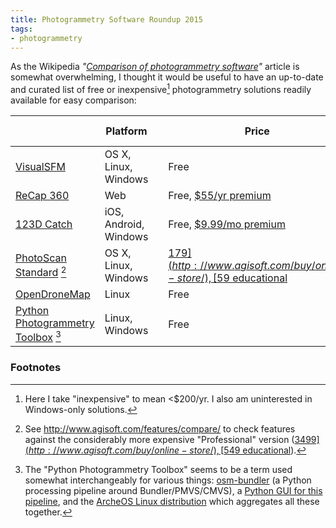 ```yaml
---
title: Photogrammetry Software Roundup 2015
tags:
- photogrammetry
---
```


As the Wikipedia *"[Comparison of photogrammetry software](http://en.wikipedia.org/wiki/Comparison_of_photogrammetry_software)"* article is somewhat overwhelming, I thought it would be useful to have an up-to-date and curated list of free or inexpensive[^inexpensive] photogrammetry solutions readily available for easy comparison:

|                               | Platform            | | Price                  | Open Source | Creator       |
|-------------------------------|---------------------|---|------------------------|:-----------:|---------------|
| [VisualSFM](http://ccwu.me/vsfm/)                     | OS X, Linux, Windows  | | Free                   |      No     | Changchang Wu |
| [ReCap 360](http://recap360.autodesk.com)                      | Web                 | | Free, [$55/yr premium](http://www.autodesk.com/products/recap/buy/recap-360)    |      No     | Autodesk      |
| [123D Catch](http://www.123dapp.com/catch)                    | iOS, Android, Windows | | Free, [$9.99/mo premium](https://www.123dapp.com/gopremium)  |      No     | Autodesk      |
| [PhotoScan Standard](http://www.agisoft.com/features/standard-edition/) [^photoscancompare]            | OS X, Linux, Windows  | | [$179](http://www.agisoft.com/buy/online-store/), [$59 educational](http://www.agisoft.com/buy/online-store/educational-license/)   |      No     | Agisoft       |
| [OpenDroneMap](https://github.com/OpenDroneMap/OpenDroneMap)                  | Linux               | | Free                   |     Yes     | OpenDroneMap  |
| [Python Photogrammetry Toolbox](http://184.106.205.13/arcteam/ppt.php) [^ppt] | Linux, Windows       | | Free                   |     Yes     | Arc-Team      |

### Footnotes

[^inexpensive]: Here I take "inexpensive" to mean <$200/yr. I also am uninterested in Windows-only solutions.
[^photoscancompare]: See <http://www.agisoft.com/features/compare/> to check features against the considerably more expensive "Professional" version ([$3499](http://www.agisoft.com/buy/online-store/), [$549 educational](http://www.agisoft.com/buy/online-store/educational-license/)).
[^ppt]: The "Python Photogrammetry Toolbox" seems to be a term used somewhat interchangeably for various things: [osm-bundler](https://code.google.com/p/osm-bundler/) (a Python processing pipeline around Bundler/PMVS/CMVS), a [Python GUI for this pipeline](https://github.com/archeos/ppt-gui/blob/master/ppt-gui-package/usr/share/archeos/osm-bundler/linux/ppt_gui.py), and the [ArcheOS Linux distribution](http://www.archeos.eu) which aggregates all these together.
